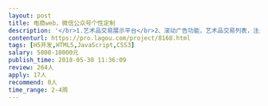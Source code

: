 ```yaml
---                
layout: post       
title: 电商web，微信公众号个性定制           
description: '</br>1.艺术品交易展示平台</br>2、滚动广告功能，艺术品交易列表，注册，支付，艺术品发布，站内搜索，站内消息推送</br>3、参考猎聘</br>'     
contenturl: https://pro.lagou.com/project/8168.html      
tags: [H5开发,HTML5,JavaScript,CSS3]            
salary: 5000-10000元          
publish_time: 2018-05-30 11:36:09         
review: 264人                   
apply: 17人                   
recommend: 0人                   
time_range: 2-4周              
---                 
```

